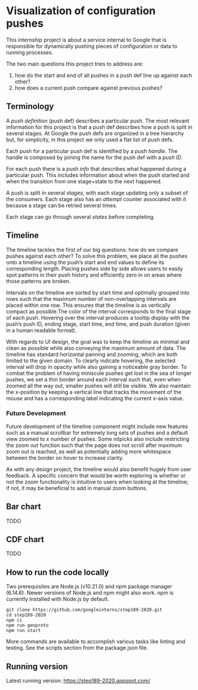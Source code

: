 # Visualization of configuration pushes

This internship project is about a service internal to Google that is responsible for dynamically pushing pieces of configuration or data to running processes.

The two main questions this project tries to address are:

1. how do the start and end of all pushes in a push def line up against each other?
2. how does a current push compare against previous pushes?

## Terminology

A _push definition_ (push def) describes a particular push. The most relevant information for this project is that a push def describes how a push is split in several stages. At Google the push defs are organized in a tree hierarchy but, for simplicity, in this project we only used a flat list of push defs.

Each push for a particular push def is identified by a _push handle_. The handle is composed by joining the name for the push def with a _push ID_.

For each push there is a _push info_ that describes what happened during a particular push. This includes information about when the push started and when the transition from one stage+state to the next happened.

A push is split in several _stages_, with each stage updating only a subset of the consumers. Each stage also has an _attempt_ counter associated with it because a stage can be retried several times.

Each stage can go through several _states_ before completing.

## Timeline



The timeline tackles the first of our big questions: how do we compare pushes against each other? To solve this problem, we place all the pushes onto a timeline using the push’s start and end values to define its corresponding length. Placing pushes side by side allows users to easily spot patterns in their push history and efficiently zero in on areas where those patterns are broken.

Intervals on the timeline are sorted by start time and optimally grouped into rows such that the maximum number of non-overlapping intervals are placed within one row. This ensures that the timeline is as vertically compact as possible.The color of the interval corresponds to the final stage of each push. Hovering over the interval produces a tooltip display with the push’s push ID, ending stage, start time, end time, and push duration (given in a human readable format).

With regards to UI design, the goal was to keep the timeline as minimal and clean as possible while also conveying the maximum amount of data. The timeline has standard horizontal panning and zooming, which are both limited to the given domain. To clearly indicate hovering, the selected interval will drop in opacity while also gaining a noticeable gray border. To combat the problem of having miniscule pushes get lost in the sea of longer pushes, we set a thin border around each interval such that, even when zoomed all the way out, smaller pushes will still be visible. We also maintain the x-position by keeping a vertical line that tracks the movement of the mouse and has a corresponding label indicating the current x-axis value.

### Future Development

Future development of the timeline component might include new features such as a manual scrollbar for extremely long sets of pushes and a default view zoomed to _x_ number of pushes. Some nitpicks also include restricting the zoom out function such that the page does not scroll after maximum zoom out is reached, as well as potentially adding more whitespace between the border on hover to increase clarity. 

As with any design project, the timeline would also benefit hugely from user feedback. A specific concern that would be worth exploring is whether or not the zoom functionality is intuitive to users when looking at the timeline; if not, it may be beneficial to add in manual zoom buttons.

## Bar chart

TODO

## CDF chart

TODO

## How to run the code locally

Two prerequisites are Node.js (v10.21.0) and npm package manager  (6.14.6). Newer versions of Node.js and npm might also work. npm is currently installed with Node.js by default.

    git clone https://github.com/googleinterns/step189-2020.git
    cd step189-2020
    npm ci
    npm run genproto
    npm run start

More commands are available to accomplish various tasks like linting and testing. See the scripts section from the package.json file.

## Running version

Latest running version: https://step189-2020.appspot.com/
